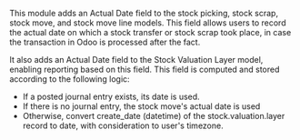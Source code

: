 This module adds an Actual Date field to the stock picking, stock scrap,
stock move, and stock move line models. This field allows users to
record the actual date on which a stock transfer or stock scrap took
place, in case the transaction in Odoo is processed after the fact.

It also adds an Actual Date field to the Stock Valuation Layer model,
enabling reporting based on this field. This field is computed and
stored according to the following logic:

- If a posted journal entry exists, its date is used.
- If there is no journal entry, the stock move's actual date is used
- Otherwise, convert create_date (datetime) of the stock.valuation.layer
  record to date, with consideration to user's timezone.
